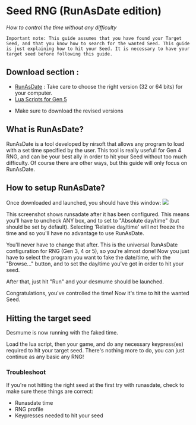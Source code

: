 # Seed RNG (RunAsDate edition)
_How to control the time without any difficulty_
```
Important note: This guide assumes that you have found your Target Seed, and that you know how to search for the wanted Seed. This guide is just explaining how to hit your Seed. It is necessary to have your target seed before following this guide.
```

## Download section :
* [RunAsDate](https://www.nirsoft.net/utils/run_as_date.html) : Take care to choose the right version (32 or 64 bits) for your computer.
* [Lua Scripts for Gen 5](http://pokerng.forumcommunity.net/?t=56443955&p=396434991)
 - Make sure to download the revised versions

## What is RunAsDate?

RunAsDate is a tool developed by nirsoft that allows any program to load with a set time specified by the user. This tool is really usefull for Gen 4 RNG, and can be your best ally in order to hit your Seed without too much difficulty. Of course there are other ways, but this guide will only focus on RunAsDate.

## How to setup RunAsDate?

Once downloaded and launched, you should have this window:
![](https://i.imgur.com/HeUoPmv.png)

This screenshot shows runsadate after it has been configured. This means you'll have to uncheck ANY box, and to set to "Absolute day/time" (but should be set by default). Selecting 'Relative day/time' will not freeze the time and so you'll have no advantage to use RunAsDate.

You'll never have to change that after. This is the universal RunAsDate configuration for RNG (Gen 3, 4 or 5), so you're almost done! Now you just have to select the program you want to fake the date/time, with the "Browse..." button, and to set the day/time you've got in order to hit your seed.

After that, just hit "Run" and your desmume should be launched.

Congratulations, you've controlled the time! Now it's time to hit the wanted Seed.

## Hitting the target seed

Desmume is now running with the faked time.

Load the lua script, then your game, and do any necessary keypress(es) required to hit your target seed. There's nothing more to do, you can just continue as any basic any RNG!

### Troubleshoot

If you're not hitting the right seed at the first try with runasdate, check to make sure these things are correct:
- Runasdate time
- RNG profile
- Keypresses needed to hit your seed
